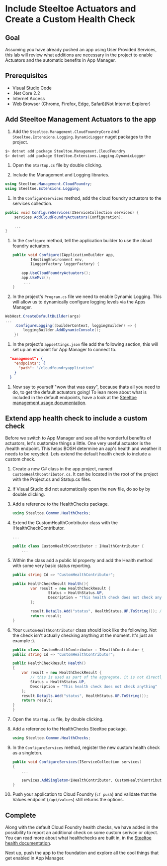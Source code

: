 # Include Steeltoe Actuators and Create a Custom Health Check

## Goal

Assuming you have already pushed an app using User Provided Services, this lab will review what additions are necessary in the project to enable Actuators and the automatic benefits in App Manager.

## Prerequisites

- Visual Studio Code
- .Net Core 2.2
- Internet Access
- Web Browser (Chrome, Firefox, Edge, Safari)(Not Internet Explorer)

## Add Steeltoe Management Actuators to the app

1. Add the `Steeltoe.Management.CloudFoundryCore` and `Steeltoe.Extensions.Logging.DynamicLogger` nuget packages to the project. 
```bash
$> dotnet add package Steeltoe.Management.CloudFoundry
$> dotnet add package Steeltoe.Extensions.Logging.DynamicLogger
```

1. Open the `Startup.cs` file by double clicking.

1. Include the Management and Logging libraries.
```cs
using Steeltoe.Management.CloudFoundry;
using Steeltoe.Extensions.Logging;
```

1. In the `ConfigureServices` method, add the cloud foundry actuators to the services collection.
```cs
public void ConfigureServices(IServiceCollection services) {
	services.AddCloudFoundryActuators(Configuration);

	...
}
```

1. In the `Configure` method, tell the application builder to use the cloud foundry actuators.
	```cs
	public void Configure(IApplicationBuilder app,
			IHostingEnvironment env,
			ILoggerFactory loggerFactory) {

		app.UseCloudFoundryActuators();
		app.UseMvc();
		 ...
	}
	```

1. In the project's `Program.cs` file we need to enable Dynamic Logging. This will allow us to dynamically configure logging levels via the Apps Manager.
```cs
WebHost.CreateDefaultBuilder(args)
...
    .ConfigureLogging((builderContext, loggingBuilder) => {
        loggingBuilder.AddDynamicConsole();
    })
```

1. In the project's `appsettings.json` file add the following section, this will set up an endpoint for App Manager to connect to.
```json
  "management": {
    "endpoints": {
      "path": "/cloudfoundryapplication"
    }
  }
```

1. Now say to yourself "wow that was easy", because thats all you need to do, to get the default actuators going! To lean more about what is included in the default endpoints, have a look at the [Steeltoe management usage documentation](https://steeltoe.io/docs/steeltoe-management/#1-2-usage).

## Extend app health check to include a custom check

Before we switch to App Manager and see all the wonderful benefits of actuators, let's customize things a little. One very useful actuator is the /health endpoint. This helps BOSH determine an app's health and weather it needs to be recycled. Lets extend the default health check to include a custom check.

1. Create a new C# class in the app project, named `CustomHealthContributor.cs`. It can be located in the root of the project with the Project.cs and Statup.cs files.

1. If Visual Studio did not automatically open the new file, do so by by double clicking.

1. Add a reference to the HealthChecks package.
	```cs
	using Steeltoe.Common.HealthChecks;
	```

1. Extend the CustomHealthContributor class with the IHealthCheckContributor.
	```cs
	...

	public class CustomHealthContributor : IHealthContributor {
		...

	```

1. Within the class add a public Id property and add the Health method with some very basic status reporting.
	```cs
	public string Id => "CustomHealthContributor";

	public HealthCheckResult Health(){
			var result = new HealthCheckResult {
					Status = HealthStatus.UP,
					Description = "This health check does not check anything, yet!"
			};

			result.Details.Add("status", HealthStatus.UP.ToString()); //a part of the middleware response
			return result;
	}
	```
1. Your `CustomHealthContributor` class should look like the following. Not the check isn't actually checking anything at the moment. It's just an example :).
	```cs
	public class CustomHealthContributor : IHealthContributor {
    public string Id => "CustomHealthContributor";

    public HealthCheckResult Health()
    {
        var result = new HealthCheckResult {
            // this is used as part of the aggregate, it is not directly part of the middleware response
            Status = HealthStatus.UP,
            Description = "This health check does not check anything"
        };
        result.Details.Add("status", HealthStatus.UP.ToString());
        return result;
    }
	}
	```

1. Open the `Startup.cs` file, by double clicking.

1. Add a reference to the HealthChecks Steeltoe package.
	```cs
	using Steeltoe.Common.HealthChecks;
	```	

1. In the `ConfigureServices` method, register the new custom health check as a singleton.
	```cs
	public void ConfigureServices(IServiceCollection services)
	{
		...

		services.AddSingleton<IHealthContributor, CustomHealthContributor>();
	}
	```

1. Push your application to Cloud Foundry (`cf push`) and validate that the Values endpoint (`/api/values`) still returns the options.

## Complete

Along with the default Cloud Foundry health checks, we have added in the possibility to report an additional check on some custom serivce or object. You can read more about what healthchecks are built in, in the [Steeltoe health documentation](https://steeltoe.io/docs/steeltoe-management/#1-2-3-health).

Next up, push the app to the foundation and explore all the cool things that get enabled in App Manager.
